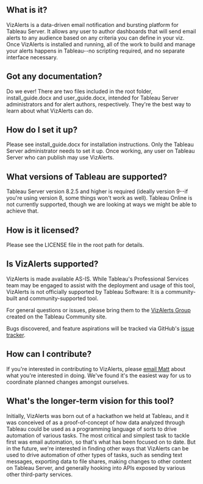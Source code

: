 ## What is it?

VizAlerts is a data-driven email notification and bursting platform for Tableau Server. It allows any user to author dashboards that will send email alerts to any audience based on any criteria you can define in your viz. Once VizAlerts is installed and running, all of the work to build and manage your alerts happens in Tableau--no scripting required, and no separate interface necessary.

## Got any documentation?

Do we ever! There are two files included in the root folder, install_guide.docx and user_guide.docx, intended for Tableau Server administrators and for alert authors, respectively. They're the best way to learn about what VizAlerts can do.

## How do I set it up?

Please see install_guide.docx for installation instructions. Only the Tableau Server administrator needs to set it up. Once working, any user on Tableau Server who can publish may use VizAlerts.

## What versions of Tableau are supported?

Tableau Server version 8.2.5 and higher is required (ideally version 9--if you're using version 8, some things won't work as well). Tableau Online is not currently supported, though we are looking at ways we might be able to achieve that.

## How is it licensed?

Please see the LICENSE file in the root path for details.

## Is VizAlerts supported?

VizAlerts is made available AS-IS. While Tableau's Professional Services team may be engaged to assist with the deployment and usage of this tool, VizAlerts is not officially supported by Tableau Software: It is a community-built and community-supported tool.

For general questions or issues, please bring them to the [VizAlerts Group](http://community.tableau.com/vizalerts) created on the Tableau Community site.

Bugs discovered, and feature aspirations will be tracked via GitHub's [issue tracker](https://github.com/tableau/VizAlerts/issues).

## How can I contribute?

If you're interested in contributing to VizAlerts, please [email Matt](http://tinymailto.com/a65f) about what you're interested in doing. We've found it's the easiest way for us to coordinate planned changes amongst ourselves.

## What's the longer-term vision for this tool?

Initially, VizAlerts was born out of a hackathon we held at Tableau, and it was conceived of as a proof-of-concept of how data analyzed through Tableau could be used as a programming language of sorts to drive automation of various tasks. The most critical and simplest task to tackle first was email automation, so that's what has been focused on to date. But in the future, we're interested in finding other ways that VizAlerts can be used to drive automation of other types of tasks, such as sending text messages, exporting data to file shares, making changes to other content on Tableau Server, and generally hooking into APIs exposed by various other third-party services.
